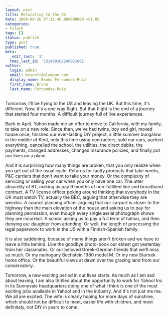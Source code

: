 ```yaml
---
layout: post
title: Relocating to the US
date: 2009-09-26 07:11:40.000000000 +01:00
categories:
- Future
tags: []
status: publish
type: post
published: true
meta:
  _edit_last: '1'
  tmac_last_id: '531409162240921601'
author:
  login: admin
  email: brunofr@olympum.com
  display_name: Bruno Fernandez-Ruiz
  first_name: Bruno
  last_name: Fernandez-Ruiz
---
```


Tomorrow, I'll be flying to the US and leaving the UK. But this time,
it's different. Now, it's a one way flight. But that flight is the end
of a journey that started four months. A difficult journey full of
live experiences.

<p>
Back in April, Yahoo made me an offer to move to California, with my family, to take on a new role. Since then, we've had twins, boy and girl, moved house once, finished our ever-lasting DIY project, a little summer bungalow in the middle of Kent, only this time using contractors, sold our cars, packed everything, cancelled the school, the utilities, the direct debits, the payments, changed addresses, changed insurance policies, and finally put our lives on a plane.</p>
<p>
And it is surprising how many things are broken, that you only realize when you get out of the usual cycle. Returns for faulty products that take weeks, P&amp;C carriers that don't want to take your money. Or the complexity of servicing or selling your car when you only have one car. The utter absurdity of BT, making as pay 9 months of non-fulfilled line and broadband contract. A TV license officer poking around thinking that everybody in the UK must watch TV, actually the BBC, arguing that otherwise they are weirdos. A council planning officer arguing that our carport is closer to the highway than the main elevation of the house and asking us to pay for planning permission, even though every single aerial photograph shows they are incorrect. A school asking us to pay a full term of tuition, and then denying our daughter from attending. Or well, the length of processing the legal paperwork to work in the US with a Finnish-Spanish family.</p>
<p>
It is also saddening, because of many things aren't broken and we have to leave a little behind. Like the goodbye photo-book our eldest got yesterday from her classmates. Or our beloved Greek-German friends that we'll miss so much. Or my mahogany Bechstein 1980 model M. Or my new Startrek home office. Or the beautiful views at dawn over the grazing land from our conservatory.</p>
<p>
Tomorrow, a new exciting period in our lives starts. As much as I am sad about leaving, I am also thrilled about the opportunity to work for Yahoo! Inc in its Sunnyvale headquarters doing one of what I think is one of the most exciting jobs available in Yahoo! and in the industry. And it's not just me me. We all are excited. The wife is clearly hoping for more days of sunshine, which should not be difficult to meet, easier life with children, and most definitely, not DIY in years to come.</p>
